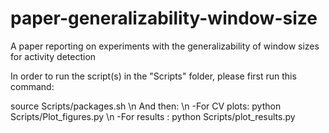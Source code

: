 # paper-generalizability-window-size
A paper reporting on experiments with the generalizability of window sizes for activity detection

In order to run the script(s) in the "Scripts" folder, please first run this command:

source Scripts/packages.sh \n
And then: \n
-For CV plots: python Scripts/Plot_figures.py \n
-For results : python Scripts/plot_results.py



